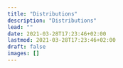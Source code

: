 ```yaml
---
title: "Distributions"
description: "Distributions"
lead: ""
date: 2021-03-28T17:23:46+02:00
lastmod: 2021-03-28T17:23:46+02:00
draft: false 
images: []
---
```



